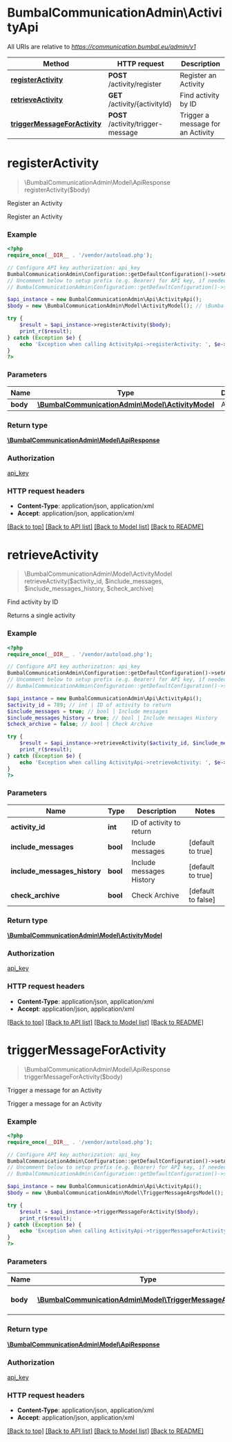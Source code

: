 # BumbalCommunicationAdmin\ActivityApi

All URIs are relative to *https://communication.bumbal.eu/admin/v1*

Method | HTTP request | Description
------------- | ------------- | -------------
[**registerActivity**](ActivityApi.md#registerActivity) | **POST** /activity/register | Register an Activity
[**retrieveActivity**](ActivityApi.md#retrieveActivity) | **GET** /activity/{activityId} | Find activity by ID
[**triggerMessageForActivity**](ActivityApi.md#triggerMessageForActivity) | **POST** /activity/trigger-message | Trigger a message for an Activity


# **registerActivity**
> \BumbalCommunicationAdmin\Model\ApiResponse registerActivity($body)

Register an Activity

Register an Activity

### Example
```php
<?php
require_once(__DIR__ . '/vendor/autoload.php');

// Configure API key authorization: api_key
BumbalCommunicationAdmin\Configuration::getDefaultConfiguration()->setApiKey('ApiKey', 'YOUR_API_KEY');
// Uncomment below to setup prefix (e.g. Bearer) for API key, if needed
// BumbalCommunicationAdmin\Configuration::getDefaultConfiguration()->setApiKeyPrefix('ApiKey', 'Bearer');

$api_instance = new BumbalCommunicationAdmin\Api\ActivityApi();
$body = new \BumbalCommunicationAdmin\Model\ActivityModel(); // \BumbalCommunicationAdmin\Model\ActivityModel | Activity

try {
    $result = $api_instance->registerActivity($body);
    print_r($result);
} catch (Exception $e) {
    echo 'Exception when calling ActivityApi->registerActivity: ', $e->getMessage(), PHP_EOL;
}
?>
```

### Parameters

Name | Type | Description  | Notes
------------- | ------------- | ------------- | -------------
 **body** | [**\BumbalCommunicationAdmin\Model\ActivityModel**](../Model/ActivityModel.md)| Activity | [optional]

### Return type

[**\BumbalCommunicationAdmin\Model\ApiResponse**](../Model/ApiResponse.md)

### Authorization

[api_key](../../README.md#api_key)

### HTTP request headers

 - **Content-Type**: application/json, application/xml
 - **Accept**: application/json, application/xml

[[Back to top]](#) [[Back to API list]](../../README.md#documentation-for-api-endpoints) [[Back to Model list]](../../README.md#documentation-for-models) [[Back to README]](../../README.md)

# **retrieveActivity**
> \BumbalCommunicationAdmin\Model\ActivityModel retrieveActivity($activity_id, $include_messages, $include_messages_history, $check_archive)

Find activity by ID

Returns a single activity

### Example
```php
<?php
require_once(__DIR__ . '/vendor/autoload.php');

// Configure API key authorization: api_key
BumbalCommunicationAdmin\Configuration::getDefaultConfiguration()->setApiKey('ApiKey', 'YOUR_API_KEY');
// Uncomment below to setup prefix (e.g. Bearer) for API key, if needed
// BumbalCommunicationAdmin\Configuration::getDefaultConfiguration()->setApiKeyPrefix('ApiKey', 'Bearer');

$api_instance = new BumbalCommunicationAdmin\Api\ActivityApi();
$activity_id = 789; // int | ID of activity to return
$include_messages = true; // bool | Include messages
$include_messages_history = true; // bool | Include messages History
$check_archive = false; // bool | Check Archive

try {
    $result = $api_instance->retrieveActivity($activity_id, $include_messages, $include_messages_history, $check_archive);
    print_r($result);
} catch (Exception $e) {
    echo 'Exception when calling ActivityApi->retrieveActivity: ', $e->getMessage(), PHP_EOL;
}
?>
```

### Parameters

Name | Type | Description  | Notes
------------- | ------------- | ------------- | -------------
 **activity_id** | **int**| ID of activity to return |
 **include_messages** | **bool**| Include messages | [default to true]
 **include_messages_history** | **bool**| Include messages History | [default to true]
 **check_archive** | **bool**| Check Archive | [default to false]

### Return type

[**\BumbalCommunicationAdmin\Model\ActivityModel**](../Model/ActivityModel.md)

### Authorization

[api_key](../../README.md#api_key)

### HTTP request headers

 - **Content-Type**: application/json, application/xml
 - **Accept**: application/json, application/xml

[[Back to top]](#) [[Back to API list]](../../README.md#documentation-for-api-endpoints) [[Back to Model list]](../../README.md#documentation-for-models) [[Back to README]](../../README.md)

# **triggerMessageForActivity**
> \BumbalCommunicationAdmin\Model\ApiResponse triggerMessageForActivity($body)

Trigger a message for an Activity

Trigger a message for an Activity

### Example
```php
<?php
require_once(__DIR__ . '/vendor/autoload.php');

// Configure API key authorization: api_key
BumbalCommunicationAdmin\Configuration::getDefaultConfiguration()->setApiKey('ApiKey', 'YOUR_API_KEY');
// Uncomment below to setup prefix (e.g. Bearer) for API key, if needed
// BumbalCommunicationAdmin\Configuration::getDefaultConfiguration()->setApiKeyPrefix('ApiKey', 'Bearer');

$api_instance = new BumbalCommunicationAdmin\Api\ActivityApi();
$body = new \BumbalCommunicationAdmin\Model\TriggerMessageArgsModel(); // \BumbalCommunicationAdmin\Model\TriggerMessageArgsModel | Trigger Message Args

try {
    $result = $api_instance->triggerMessageForActivity($body);
    print_r($result);
} catch (Exception $e) {
    echo 'Exception when calling ActivityApi->triggerMessageForActivity: ', $e->getMessage(), PHP_EOL;
}
?>
```

### Parameters

Name | Type | Description  | Notes
------------- | ------------- | ------------- | -------------
 **body** | [**\BumbalCommunicationAdmin\Model\TriggerMessageArgsModel**](../Model/TriggerMessageArgsModel.md)| Trigger Message Args | [optional]

### Return type

[**\BumbalCommunicationAdmin\Model\ApiResponse**](../Model/ApiResponse.md)

### Authorization

[api_key](../../README.md#api_key)

### HTTP request headers

 - **Content-Type**: application/json, application/xml
 - **Accept**: application/json, application/xml

[[Back to top]](#) [[Back to API list]](../../README.md#documentation-for-api-endpoints) [[Back to Model list]](../../README.md#documentation-for-models) [[Back to README]](../../README.md)

